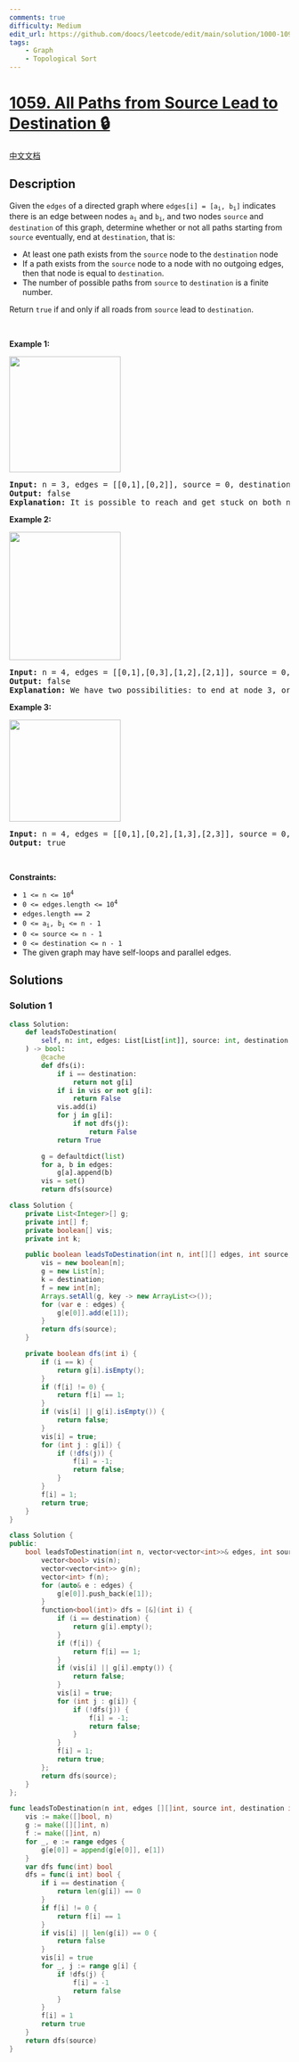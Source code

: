 ```yaml
---
comments: true
difficulty: Medium
edit_url: https://github.com/doocs/leetcode/edit/main/solution/1000-1099/1059.All%20Paths%20from%20Source%20Lead%20to%20Destination/README_EN.md
tags:
    - Graph
    - Topological Sort
---
```


<!-- problem:start -->

# [1059. All Paths from Source Lead to Destination 🔒](https://leetcode.com/problems/all-paths-from-source-lead-to-destination)

[中文文档](/solution/1000-1099/1059.All%20Paths%20from%20Source%20Lead%20to%20Destination/README.md)

## Description

<p>Given the <code>edges</code> of a directed graph where <code>edges[i] = [a<sub>i</sub>, b<sub>i</sub>]</code> indicates there is an edge between nodes <code>a<sub>i</sub></code> and <code>b<sub>i</sub></code>, and two nodes <code>source</code> and <code>destination</code> of this graph, determine whether or not all paths starting from <code>source</code> eventually, end at <code>destination</code>, that is:</p>

<ul>
	<li>At least one path exists from the <code>source</code> node to the <code>destination</code> node</li>
	<li>If a path exists from the <code>source</code> node to a node with no outgoing edges, then that node is equal to <code>destination</code>.</li>
	<li>The number of possible paths from <code>source</code> to <code>destination</code> is a finite number.</li>
</ul>

<p>Return <code>true</code> if and only if all roads from <code>source</code> lead to <code>destination</code>.</p>

<p>&nbsp;</p>
<p><strong class="example">Example 1:</strong></p>
<img alt="" src="https://fastly.jsdelivr.net/gh/doocs/leetcode@main/solution/1000-1099/1059.All%20Paths%20from%20Source%20Lead%20to%20Destination/images/485_example_1.png" style="width: 200px; height: 208px;" />
<pre>
<strong>Input:</strong> n = 3, edges = [[0,1],[0,2]], source = 0, destination = 2
<strong>Output:</strong> false
<strong>Explanation:</strong> It is possible to reach and get stuck on both node 1 and node 2.
</pre>

<p><strong class="example">Example 2:</strong></p>
<img alt="" src="https://fastly.jsdelivr.net/gh/doocs/leetcode@main/solution/1000-1099/1059.All%20Paths%20from%20Source%20Lead%20to%20Destination/images/485_example_2.png" style="width: 200px; height: 230px;" />
<pre>
<strong>Input:</strong> n = 4, edges = [[0,1],[0,3],[1,2],[2,1]], source = 0, destination = 3
<strong>Output:</strong> false
<strong>Explanation:</strong> We have two possibilities: to end at node 3, or to loop over node 1 and node 2 indefinitely.
</pre>

<p><strong class="example">Example 3:</strong></p>
<img alt="" src="https://fastly.jsdelivr.net/gh/doocs/leetcode@main/solution/1000-1099/1059.All%20Paths%20from%20Source%20Lead%20to%20Destination/images/485_example_3.png" style="width: 200px; height: 183px;" />
<pre>
<strong>Input:</strong> n = 4, edges = [[0,1],[0,2],[1,3],[2,3]], source = 0, destination = 3
<strong>Output:</strong> true
</pre>

<p>&nbsp;</p>
<p><strong>Constraints:</strong></p>

<ul>
	<li><code>1 &lt;= n &lt;= 10<sup>4</sup></code></li>
	<li><code>0 &lt;= edges.length &lt;= 10<sup>4</sup></code></li>
	<li><code>edges.length == 2</code></li>
	<li><code>0 &lt;= a<sub>i</sub>, b<sub>i</sub> &lt;= n - 1</code></li>
	<li><code>0 &lt;= source &lt;= n - 1</code></li>
	<li><code>0 &lt;= destination &lt;= n - 1</code></li>
	<li>The given graph may have self-loops and parallel edges.</li>
</ul>

## Solutions

<!-- solution:start -->

### Solution 1

<!-- tabs:start -->

```python
class Solution:
    def leadsToDestination(
        self, n: int, edges: List[List[int]], source: int, destination: int
    ) -> bool:
        @cache
        def dfs(i):
            if i == destination:
                return not g[i]
            if i in vis or not g[i]:
                return False
            vis.add(i)
            for j in g[i]:
                if not dfs(j):
                    return False
            return True

        g = defaultdict(list)
        for a, b in edges:
            g[a].append(b)
        vis = set()
        return dfs(source)
```

```java
class Solution {
    private List<Integer>[] g;
    private int[] f;
    private boolean[] vis;
    private int k;

    public boolean leadsToDestination(int n, int[][] edges, int source, int destination) {
        vis = new boolean[n];
        g = new List[n];
        k = destination;
        f = new int[n];
        Arrays.setAll(g, key -> new ArrayList<>());
        for (var e : edges) {
            g[e[0]].add(e[1]);
        }
        return dfs(source);
    }

    private boolean dfs(int i) {
        if (i == k) {
            return g[i].isEmpty();
        }
        if (f[i] != 0) {
            return f[i] == 1;
        }
        if (vis[i] || g[i].isEmpty()) {
            return false;
        }
        vis[i] = true;
        for (int j : g[i]) {
            if (!dfs(j)) {
                f[i] = -1;
                return false;
            }
        }
        f[i] = 1;
        return true;
    }
}
```

```cpp
class Solution {
public:
    bool leadsToDestination(int n, vector<vector<int>>& edges, int source, int destination) {
        vector<bool> vis(n);
        vector<vector<int>> g(n);
        vector<int> f(n);
        for (auto& e : edges) {
            g[e[0]].push_back(e[1]);
        }
        function<bool(int)> dfs = [&](int i) {
            if (i == destination) {
                return g[i].empty();
            }
            if (f[i]) {
                return f[i] == 1;
            }
            if (vis[i] || g[i].empty()) {
                return false;
            }
            vis[i] = true;
            for (int j : g[i]) {
                if (!dfs(j)) {
                    f[i] = -1;
                    return false;
                }
            }
            f[i] = 1;
            return true;
        };
        return dfs(source);
    }
};
```

```go
func leadsToDestination(n int, edges [][]int, source int, destination int) bool {
	vis := make([]bool, n)
	g := make([][]int, n)
	f := make([]int, n)
	for _, e := range edges {
		g[e[0]] = append(g[e[0]], e[1])
	}
	var dfs func(int) bool
	dfs = func(i int) bool {
		if i == destination {
			return len(g[i]) == 0
		}
		if f[i] != 0 {
			return f[i] == 1
		}
		if vis[i] || len(g[i]) == 0 {
			return false
		}
		vis[i] = true
		for _, j := range g[i] {
			if !dfs(j) {
				f[i] = -1
				return false
			}
		}
		f[i] = 1
		return true
	}
	return dfs(source)
}
```

<!-- tabs:end -->

<!-- solution:end -->

<!-- problem:end -->
